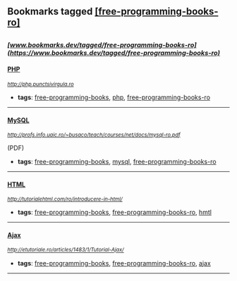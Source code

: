 ## Bookmarks tagged [[free-programming-books-ro]](https://www.bookmarks.dev?q=[free-programming-books-ro])

_<sup><sup>[www.bookmarks.dev/tagged/free-programming-books-ro](https://www.bookmarks.dev/tagged/free-programming-books-ro)</sup></sup>_
---
#### [PHP](http://php.punctsivirgula.ro)
_<sup>http://php.punctsivirgula.ro</sup>_

* **tags**: [free-programming-books](../tagged/free-programming-books.md), [php](../tagged/php.md), [free-programming-books-ro](../tagged/free-programming-books-ro.md)
---
#### [MySQL](http://profs.info.uaic.ro/~busaco/teach/courses/net/docs/mysql-ro.pdf)
_<sup>http://profs.info.uaic.ro/~busaco/teach/courses/net/docs/mysql-ro.pdf</sup>_

(PDF)
* **tags**: [free-programming-books](../tagged/free-programming-books.md), [mysql](../tagged/mysql.md), [free-programming-books-ro](../tagged/free-programming-books-ro.md)
---
#### [HTML](http://tutorialehtml.com/ro/introducere-in-html/)
_<sup>http://tutorialehtml.com/ro/introducere-in-html/</sup>_

* **tags**: [free-programming-books](../tagged/free-programming-books.md), [free-programming-books-ro](../tagged/free-programming-books-ro.md), [hmtl](../tagged/hmtl.md)
---
#### [Ajax](http://etutoriale.ro/articles/1483/1/Tutorial-Ajax/)
_<sup>http://etutoriale.ro/articles/1483/1/Tutorial-Ajax/</sup>_

* **tags**: [free-programming-books](../tagged/free-programming-books.md), [free-programming-books-ro](../tagged/free-programming-books-ro.md), [ajax](../tagged/ajax.md)
---

